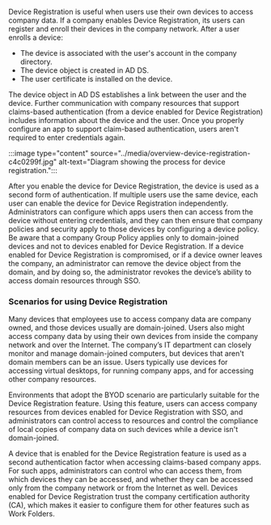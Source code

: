 Device Registration is useful when users use their own devices to access company data. If a company enables Device Registration, its users can register and enroll their devices in the company network. After a user enrolls a device:

 -  The device is associated with the user's account in the company directory.
 -  The device object is created in AD DS.
 -  The user certificate is installed on the device.

The device object in AD DS establishes a link between the user and the device. Further communication with company resources that support claims-based authentication (from a device enabled for Device Registration) includes information about the device and the user. Once you properly configure an app to support claim-based authentication, users aren't required to enter credentials again.

:::image type="content" source="../media/overview-device-registration-c4c0299f.jpg" alt-text="Diagram showing the process for device registration.":::


After you enable the device for Device Registration, the device is used as a second form of authentication. If multiple users use the same device, each user can enable the device for Device Registration independently. Administrators can configure which apps users then can access from the device without entering credentials, and they can then ensure that company policies and security apply to those devices by configuring a device policy. Be aware that a company Group Policy applies only to domain-joined devices and not to devices enabled for Device Registration. If a device enabled for Device Registration is compromised, or if a device owner leaves the company, an administrator can remove the device object from the domain, and by doing so, the administrator revokes the device’s ability to access domain resources through SSO.

### Scenarios for using Device Registration

Many devices that employees use to access company data are company owned, and those devices usually are domain-joined. Users also might access company data by using their own devices from inside the company network and over the Internet. The company’s IT department can closely monitor and manage domain-joined computers, but devices that aren't domain members can be an issue. Users typically use devices for accessing virtual desktops, for running company apps, and for accessing other company resources.

Environments that adopt the BYOD scenario are particularly suitable for the Device Registration feature. Using this feature, users can access company resources from devices enabled for Device Registration with SSO, and administrators can control access to resources and control the compliance of local copies of company data on such devices while a device isn't domain-joined.

A device that is enabled for the Device Registration feature is used as a second authentication factor when accessing claims-based company apps. For such apps, administrators can control who can access them, from which devices they can be accessed, and whether they can be accessed only from the company network or from the Internet as well. Devices enabled for Device Registration trust the company certification authority (CA), which makes it easier to configure them for other features such as Work Folders.
